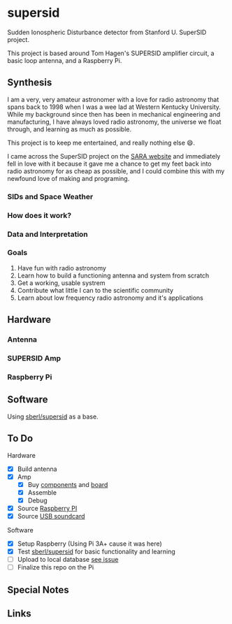# supersid

Sudden Ionospheric Disturbance detector from Stanford U. SuperSID project.

This project is based around Tom Hagen's SUPERSID amplifier circuit, a basic loop antenna, and a Raspberry Pi. 

## Synthesis

I am a very, very amateur astronomer with a love for radio astronomy that spans back to 1998 when I was a wee lad at Western Kentucky University.  While my background since then has been in mechanical engineering and manufacturing, I have always loved radio astronomy, the universe we float through, and learning as much as possible. 

This project is to keep me entertained, and really nothing else :smile:.

I came across the SuperSID project on the [SARA website](https://radio-astronomy.org/) and immediately fell in love with it because it gave me a chance to get my feet back into radio astronomy for as cheap as possible, and I could combine this with my newfound love of making and programing.

### SIDs and Space Weather

### How does it work?

### Data and Interpretation

### Goals
1. Have fun with radio astronomy
2. Learn how to build a functioning antenna and system from scratch
3. Get a working, usable systrem
4. Contribute what little I can to the scientific community
5. Learn about low frequency radio astronomy and it's applications

## Hardware

### Antenna

### SUPERSID Amp

### Raspberry Pi

## Software

Using [sberl/supersid](https://github.com/sberl/supersid) as a base.

## To Do

Hardware
- [x] Build antenna
- [x] Amp
  - [x] Buy [components](https://github.com) and [board](https://github.com)
  - [x] Assemble
  - [x] Debug
- [x] Source [Raspberry PI](https://www.raspberrypi.com/products/raspberry-pi-3-model-a-plus/)
- [x] Source [USB soundcard](https://www.amazon.com/gp/product/B00IRVQ0F8/ref=ppx_yo_dt_b_search_asin_title?ie=UTF8&psc=1)

Software
- [x] Setup Raspberry (Using Pi 3A+ cause it was here)
- [x] Test [sberl/supersid](https://github.com/sberl/supersid) for basic functionality and learning
- [ ] Upload to local database [see issue](https://github.com/nathanielbutts/supersid/issues/1#issue-1292526684)
- [ ] Finalize this repo on the Pi

## Special Notes

## Links
